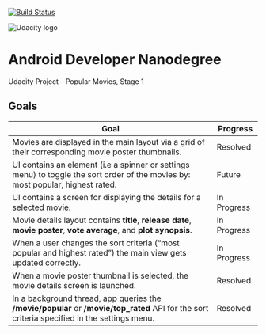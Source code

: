 [![Build Status](https://travis-ci.org/Mahtalitet/udacity-project1.svg?branch=master)](https://travis-ci.org/Mahtalitet/udacity-project1)

![Udacity logo](https://www.kartikarora.me/img/blog/nanodegree/andnano.jpeg)

# Android Developer Nanodegree
Udacity Project - Popular Movies, Stage 1

## Goals
Goal | Progress
------------ | -------------
Movies are displayed in the main layout via a grid of their corresponding movie poster thumbnails. | Resolved 
UI contains an element (i.e a spinner or settings menu) to toggle the sort order of the movies by: most popular, highest rated. | Future
UI contains a screen for displaying the details for a selected movie. | In Progress
Movie details layout contains **title**, **release date**, **movie poster**, **vote average**, and **plot synopsis**. | In Progress
When a user changes the sort criteria (“most popular and highest rated”) the main view gets updated correctly. | In Progress
When a movie poster thumbnail is selected, the movie details screen is launched. | Resolved
In a background thread, app queries the **/movie/popular** or **/movie/top_rated** API for the sort criteria specified in the settings menu. | Resolved
